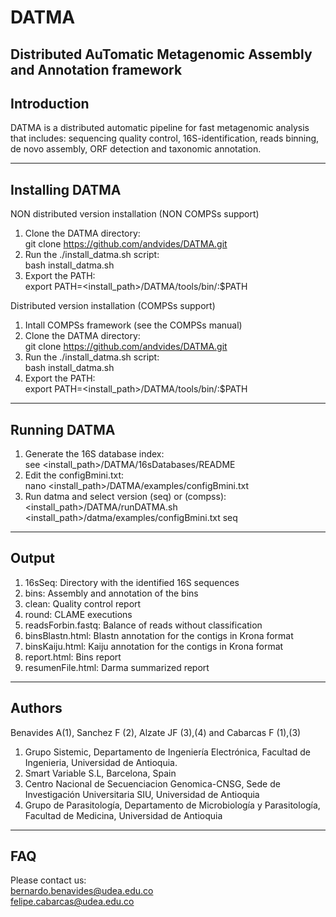 # DATMA
Distributed AuTomatic Metagenomic Assembly and Annotation framework
--------------------------------------------------------------
Introduction
--------------------------------------------------------------
DATMA is a distributed automatic pipeline for fast metagenomic analysis that includes: sequencing quality control, 16S-identification, reads binning, de novo assembly, ORF detection and taxonomic annotation.

--------------------------------------------------------------
Installing DATMA
--------------------------------------------------------------
NON distributed version installation (NON COMPSs support)<br/>
1. Clone the DATMA directory:<br/> 
git clone https://github.com/andvides/DATMA.git
2. Run the ./install_datma.sh script:<br/>
bash install_datma.sh 
3. Export the PATH:<br/> 
export PATH=<install_path>/DATMA/tools/bin/:$PATH

Distributed version installation (COMPSs support)<br/>
1. Intall COMPSs framework (see the COMPSs manual)
2. Clone the DATMA directory:<br/> 
git clone https://github.com/andvides/DATMA.git
3. Run the ./install_datma.sh script:<br/>
bash install_datma.sh 
4. Export the PATH:<br/>
export PATH=<install_path>/DATMA/tools/bin/:$PATH

---------------------------------------------------------------
Running DATMA
--------------------------------------------------------------
1. Generate the 16S database index:<br/>
see <install_path>/DATMA/16sDatabases/README
2. Edit the configBmini.txt:<br/>
nano <install_path>/DATMA/examples/configBmini.txt
3. Run datma and select version (seq) or (compss):<br/>
<install_path>/DATMA/runDATMA.sh <install_path>/datma/examples/configBmini.txt seq

---------------------------------------------------------------
Output
---------------------------------------------------------------
1. 16sSeq: Directory with the identified 16S sequences
2. bins: Assembly and annotation of the bins
3. clean: Quality control report
4. round: CLAME executions
5. readsForbin.fastq: Balance of reads without classification
6. binsBlastn.html: Blastn annotation for the contigs in Krona format
7. binsKaiju.html: Kaiju annotation for the contigs in Krona format
8. report.html: Bins report
9. resumenFile.html: Darma summarized report

---------------------------------------------------------------
Authors
---------------------------------------------------------------
Benavides A(1), Sanchez F (2), Alzate JF (3),(4) and Cabarcas F (1),(3)

1. Grupo Sistemic, Departamento de Ingeniería Electrónica, Facultad de Ingenieria, Universidad de Antioquia.
2. Smart Variable S.L, Barcelona, Spain
3. Centro Nacional de Secuenciacion Genomica-CNSG, Sede de Investigación Universitaria SIU, Universidad de Antioquia
4. Grupo de Parasitología, Departamento de Microbiología y Parasitología, Facultad de Medicina, Universidad de Antioquia

---------------------------------------------------------------
FAQ
--------------------------------------------------------------
Please contact us:<br/>
bernardo.benavides@udea.edu.co<br/>
felipe.cabarcas@udea.edu.co

